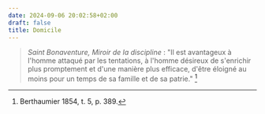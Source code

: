 ```yaml
---
date: 2024-09-06 20:02:58+02:00
draft: false
title: Domicile
---
```





> *Saint Bonaventure, Miroir de la discipline* : "Il est avantageux à l'homme attaqué par les tentations, à l'homme désireux de s'enrichir plus promptement et d'une manière plus efficace, d'être éloigné au moins pour un temps de sa famille et de sa patrie." [^2]

[^2]: Berthaumier 1854, t. 5, p. 389.


